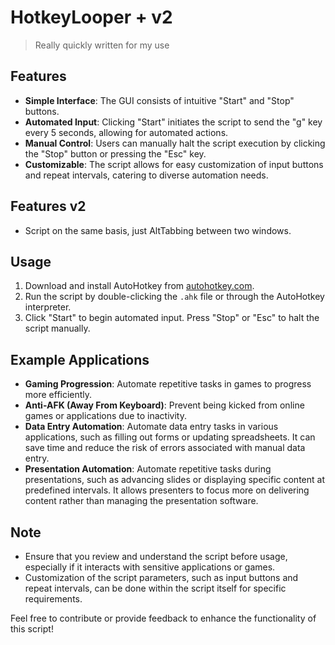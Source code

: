 # HotkeyLooper + v2
>Really quickly written for my use
## Features

- **Simple Interface**: The GUI consists of intuitive "Start" and "Stop" buttons.
- **Automated Input**: Clicking "Start" initiates the script to send the "g" key every 5 seconds, allowing for automated actions.
- **Manual Control**: Users can manually halt the script execution by clicking the "Stop" button or pressing the "Esc" key.
- **Customizable**: The script allows for easy customization of input buttons and repeat intervals, catering to diverse automation needs.
## Features v2

- Script on the same basis, just AltTabbing between two windows.

## Usage

1. Download and install AutoHotkey from [autohotkey.com](https://www.autohotkey.com/).
2. Run the script by double-clicking the `.ahk` file or through the AutoHotkey interpreter.
3. Click "Start" to begin automated input. Press "Stop" or "Esc" to halt the script manually.

## Example Applications

- **Gaming Progression**: Automate repetitive tasks in games to progress more efficiently.
- **Anti-AFK (Away From Keyboard)**: Prevent being kicked from online games or applications due to inactivity.
- **Data Entry Automation**: Automate data entry tasks in various applications, such as filling out forms or updating spreadsheets. It can save time and reduce the risk of errors associated with manual data entry.
- **Presentation Automation**: Automate repetitive tasks during presentations, such as advancing slides or displaying specific content at predefined intervals. It allows presenters to focus more on delivering content rather than managing the presentation software.

## Note

- Ensure that you review and understand the script before usage, especially if it interacts with sensitive applications or games.
- Customization of the script parameters, such as input buttons and repeat intervals, can be done within the script itself for specific requirements.

Feel free to contribute or provide feedback to enhance the functionality of this script!
